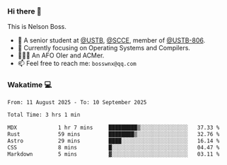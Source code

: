 ### Hi there 👋

<!--
**bosswnx/bosswnx** is a ✨ _special_ ✨ repository because its `README.md` (this file) appears on your GitHub profile.

Here are some ideas to get you started:

- 🔭 I’m currently working on ...
- 🌱 I’m currently learning ...
- 👯 I’m looking to collaborate on ...
- 🤔 I’m looking for help with ...
- 💬 Ask me about ...
- 📫 How to reach me: ...
- 😄 Pronouns: ...
- ⚡ Fun fact: ...
-->

This is Nelson Boss.

- 🏫 A senior student at [@USTB](https://www.ustb.edu.cn/), [@SCCE](https://scce.ustb.edu.cn/), member of [@USTB-806](https://ustb-806.github.io/).
- 🌱 Currently focusing on Operating Systems and Compilers.
- 🧑🏻‍💻 An AFO OIer and ACMer.
- 📫 Feel free to reach me: `bosswnx@qq.com`

### Wakatime 💻

<!--START_SECTION:waka-->

```txt
From: 11 August 2025 - To: 10 September 2025

Total Time: 3 hrs 1 min

MDX             1 hr 7 mins     █████████▒░░░░░░░░░░░░░░░   37.33 %
Rust            59 mins         ████████▒░░░░░░░░░░░░░░░░   32.76 %
Astro           29 mins         ████░░░░░░░░░░░░░░░░░░░░░   16.14 %
CSS             8 mins          █░░░░░░░░░░░░░░░░░░░░░░░░   04.47 %
Markdown        5 mins          ▓░░░░░░░░░░░░░░░░░░░░░░░░   03.11 %
```

<!--END_SECTION:waka-->
